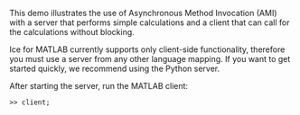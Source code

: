 This demo illustrates the use of Asynchronous Method Invocation (AMI)
with a server that performs simple calculations and a client that can
call for the calculations without blocking.

Ice for MATLAB currently supports only client-side functionality, therefore
you must use a server from any other language mapping. If you want to get
started quickly, we recommend using the Python server.

After starting the server, run the MATLAB client:

```
>> client;
```
